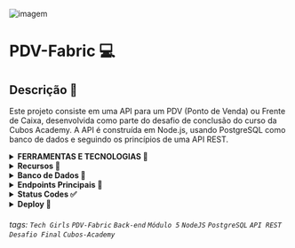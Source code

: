 ![imagem](https://i.imgur.com/i4tDWiG.png)

# PDV-Fabric 💻

## Descrição 🌸

Este projeto consiste em uma API para um PDV (Ponto de Venda) ou Frente de Caixa, desenvolvida como parte do desafio de conclusão do curso da Cubos Academy. A API é construída em Node.js, usando PostgreSQL como banco de dados e seguindo os princípios de uma API REST.

<details>
<summary><b>FERRAMENTAS E TECNOLOGIAS 🔧</b></summary>

- JavaScript
- Nodejs
- ElephantSQL e PostrgeSQL para criação banco de dados
- Npm para instalação de dependências
- Express para conexão com o servidor
- JSON Web Token (JWT) para gerar token de autenticação
- Nodemailer para disparo de e-mails
- Knex para conexão com o banco de dados
- AWS-SDK para salvar imagem em banco de dados
- Joi para validações
- Bcrypt para criptografia de senha
- Axios para requisições HTTP
- Cors para permitir solicitações de recursos de diferentes origens (Cross-Origin Resource Sharing)
- Dotenv para configuração de variáveis de ambiente
- Handlebars para renderização de modelos do lado do servidor
- Multer para upload de arquivos no banco de dados
- Pg para conexão com PostgreSQL
- Nodemon para diminuir a necessidade de reconexão com servidor

</details>

<details>
<summary><b>Recursos 💫</b></summary> 

- Cadastro de Usuários
- Login de Usuários
- Detalhamento de Perfil de Usuário Logado
- Edição de Perfil de Usuário Logado
- Listagem de Categorias
- Cadastro de Produtos
- Edição de Produtos
- Listagem de Produtos
- Detalhamento de Produto
- Exclusão de Produto por ID
- Cadastro de Clientes
- Edição de Clientes
- Listagem de Clientes
- Detalhamento de Cliente
- Cadastro de Pedidos
- Listagem de Pedidos
- Exclusão de Produto com validação
- Aprimoramento de cadastro/atualização de produto com imagens
- Aprimoramento de exclusão de produto com exclusão de imagem

</details>

<details>
<summary><b>Banco de Dados 📁</b></summary>

A API utiliza um banco de dados `PostgresSQL` hospedado no serviço `Elephantsql`. O script de criação das tabelas e inserção das categorias está disponível no projeto. Certifique-se de executar o script no banco de dados PostgreSQL fornecido pelo serviço Elephantsql para configurar as tabelas necessárias.

</details>

<details>
<summary><b>Endpoints Principais 📌</b></summary>

- Cadastro de Usuário: `POST /usuario`
- Login de Usuário: `POST /login`
- Listagem de Categorias: `GET /categoria`
- Cadastro de Produtos: `POST /produto`
- Edição de Produtos: `PUT /produto/:id`
- Listagem de Produtos: `GET /produto`
- Detalhamento de Produto: `GET /produto/:id`
- Exclusão de Produto por ID: `DELETE /produto/:id`
- Cadastro de Clientes: `POST /cliente`
- Edição de Clientes: `PUT /cliente/:id`
- Listagem de Clientes: `GET /cliente`
- Detalhamento de Cliente: `GET /cliente/:id`
- Cadastro de Pedidos: `POST /pedido`
- Listagem de Pedidos: `GET /pedido`

</details>

<details>
<summary><b>Status Codes ✅</b></summary>

A API retorna os seguintes códigos de status:

- 200 (OK)
- 201 (Created)
- 204 (No Content)
- 400 (Bad Request)
- 401 (Unauthorized)
- 403 (Forbidden)
- 404 (Not Found)
- 500 (Internal Server Error)

</details>

<details>
<summary><b>Deploy 🚀</b></summary>

O projeto foi implantado e está acessível em [https://nice-pink-cougar-suit.cyclic.app/](https://nice-pink-cougar-suit.cyclic.app/).

</details>







</details>

###### tags:  `Tech Girls` `PDV-Fabric` `Back-end` `Módulo 5` `NodeJS` `PostgreSQL` `API REST` `Desafio Final` `Cubos-Academy`
